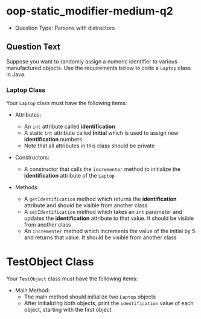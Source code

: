  # oop-static_modifier-medium-q2

- Question Type: Parsons with distractors

## Question Text

Suppose you want to randomly assign a numeric identifier to various manufactured objects. Use the requirements below to 
code a `Laptop` class in Java.

### Laptop Class

Your `Laptop` class must have the following items:

- Attributes:
    - An `int` attribute called **identification** 
    - A static `int` attribute called **initial** which is used to assign new **identification** numbers
    - Note that all attributes in this class should be private

- Constructors:
    - A constructor that calls the `incrementer` method to initialize the **identification** attribute of the `Laptop`

- Methods:
    - A `getIdentification` method which returns the **identification** attribute and should be visible from another class
    - A `setIdentification` method which takes an `int` parameter and updates the **identification** attribute to that 
      value. It should be visible from another class
    - An `incrementer` method which increments the value of the initial by 5 and returns that value. It should be 
      visible from another class

# TestObject Class

Your `TestObject` class must have the following items:

- Main Method:
    - The main method should initialize two `Laptop` objects
    - After initializing both objects, print the `identification` value of each object, starting with the first object